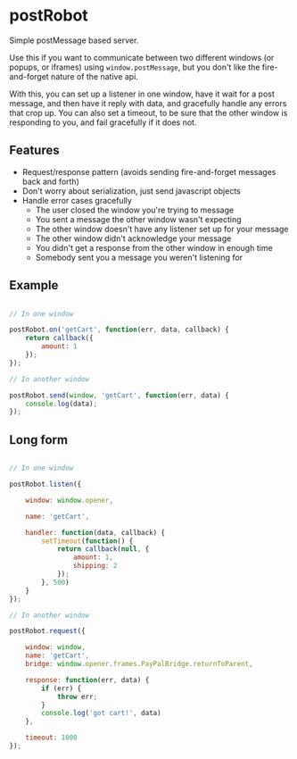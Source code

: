 # postRobot

Simple postMessage based server.

Use this if you want to communicate between two different windows (or popups, or iframes) using `window.postMessage`,
but you don't like the fire-and-forget nature of the native api.

With this, you can set up a listener in one window, have it wait for a post message, and then have it reply with data,
and gracefully handle any errors that crop up. You can also set a timeout, to be sure that the other window is responding to you,
and fail gracefully if it does not.

## Features

- Request/response pattern (avoids sending fire-and-forget messages back and forth)
- Don't worry about serialization, just send javascript objects
- Handle error cases gracefully
  - The user closed the window you're trying to message
  - You sent a message the other window wasn't expecting
  - The other window doesn't have any listener set up for your message
  - The other window didn't acknowledge your message
  - You didn't get a response from the other window in enough time
  - Somebody sent you a message you weren't listening for

## Example

```javascript

// In one window

postRobot.on('getCart', function(err, data, callback) {
    return callback({
        amount: 1
    });
});

// In another window

postRobot.send(window, 'getCart', function(err, data) {
    console.log(data);
});
```

## Long form

```javascript

// In one window

postRobot.listen({

    window: window.opener,

    name: 'getCart',

    handler: function(data, callback) {
        setTimeout(function() {
            return callback(null, {
                amount: 1,
                shipping: 2
            });
        }, 500)
    }
});

// In another window

postRobot.request({

    window: window,
    name: 'getCart',
    bridge: window.opener.frames.PayPalBridge.returnToParent,

    response: function(err, data) {
        if (err) {
            throw err;
        }
        console.log('got cart!', data)
    },

    timeout: 1000
});

```
